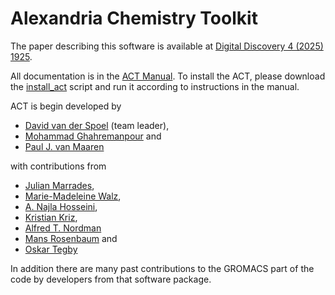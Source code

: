 Alexandria Chemistry Toolkit
============================

The paper describing this software is available at [Digital Discovery 4 (2025) 1925](https://doi.org/10.1039/D5DD00178A).

All documentation is in the [ACT Manual](https://github.com/dspoel/ACT/blob/main/docs/ACT_Manual_latest.pdf).
To install the ACT, please download the [install_act](https://github.com/dspoel/ACT/blob/main/src/act/python/install_act) script and run it according to instructions in the manual.

ACT is begin developed by

+ [David van der Spoel](https://github.com/dspoel) (team leader),
+ [Mohammad Ghahremanpour](https://github.com/mmghahremanpour) and
+ [Paul J. van Maaren](https://github.com/maaren)

with contributions from

+ [Julian Marrades](https://github.com/jCodingStuff),
+ [Marie-Madeleine Walz](https://github.com/MMW1),
+ [A. Najla Hosseini](https://github.com/najla23),
+ [Kristian Kriz](https://github.com/kkriz26),
+ [Alfred T. Nordman](https://github.com/pastaalfredo)
+ [Mans Rosenbaum](https://github.com/MansRosenbaum) and
+ [Oskar Tegby](https://github.com/OskarTegby)

In addition there are many past contributions to the GROMACS part of the code by developers from that software package.


